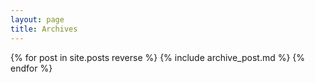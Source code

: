 ```yaml
---
layout: page
title: Archives
---
```


{% for post in site.posts reverse %}
	{% include archive_post.md %}
{% endfor %}
